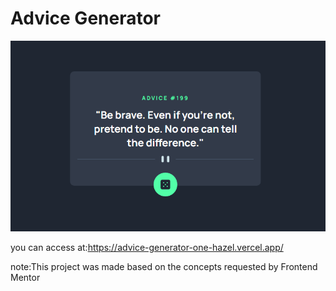 # Advice Generator
<img src="src/assets/Advicee.png">

you can access at:https://advice-generator-one-hazel.vercel.app/

note:This project was made based on the concepts requested by Frontend Mentor

